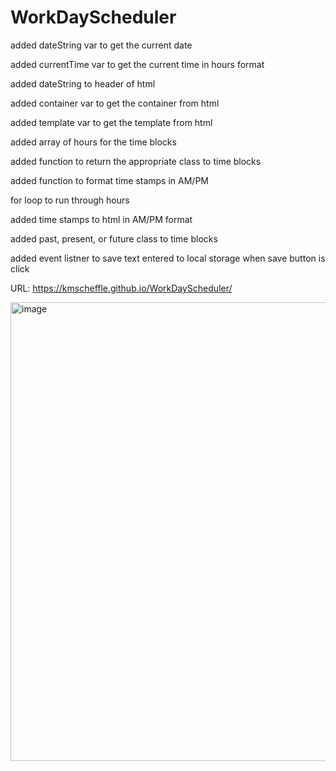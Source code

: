 # WorkDayScheduler
added dateString var to get the current date

added currentTime var to get the current time in hours format

added dateString to header of html 

added container var to get the container from html

added template var to get the template from html

added array of hours for the time blocks

added function to return the appropriate class to time blocks

added function to format time stamps in AM/PM

for loop to run through hours

added time stamps to html in AM/PM format

added past, present, or future class to time blocks

added event listner to save text entered to local storage when save button is click

URL: https://kmscheffle.github.io/WorkDayScheduler/

<img width="734" alt="image" src="https://github.com/kmscheffle/WorkDayScheduler/assets/143468887/422e4189-7b37-4d5f-97ed-bc37fa694aa3">
